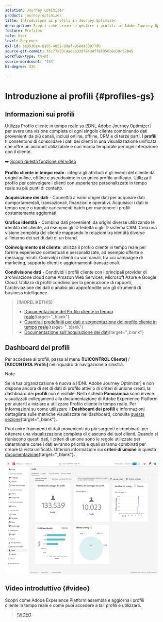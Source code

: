 ```yaml
---
solution: Journey Optimizer
product: journey optimizer
title: Introduzione ai profili in Journey Optimizer
description: Scopri come creare e gestire i profili in Adobe Journey Optimizer
feature: Profiles
role: User
level: Beginner
exl-id: be3936e4-8185-4031-9daf-95eea58077d0
source-git-commit: f6c77a93c4adea33df8434ff8f950b8d39c92845
workflow-type: tm+mt
source-wordcount: '434'
ht-degree: 33%

---
```


# Introduzione ai profili {#profiles-gs}

## Informazioni sui profili

Utilizza Profilo cliente in tempo reale su [!DNL Adobe Journey Optimizer] per avere una visione completa di ogni singolo cliente combinando dati provenienti da più canali, inclusi online, offline, CRM e di terze parti. I **profili** ti consentono di consolidare i dati dei clienti in una visualizzazione unificata che offre un account utilizzabile e con marca temporale per ogni interazione con il cliente.

➡️ [Scopri questa funzione nel video](#video)

**Profilo cliente in tempo reale &#x200B;**: integra gli attributi e gli eventi del cliente da origini online, offline e pseudonime in un unico profilo unificato. &#x200B;Utilizza il profilo per coinvolgere i clienti con esperienze personalizzate in tempo reale su più punti di contatto. &#x200B;

**Acquisizione dei dati** - Connettiti a varie origini dati per acquisire dati comportamentali, transazionali, finanziari e operativi. Acquisisci i dati in tempo reale o tramite caricamenti batch per mantenere i profili costantemente aggiornati.

**Grafico identità** - Combina dati provenienti da origini diverse utilizzando le identità del cliente, ad esempio gli ID fedeltà o gli ID sistema CRM. &#x200B;Crea una visione completa del cliente mappando le relazioni tra identità diverse all’interno dei set di dati di un brand. &#x200B;

**Coinvolgimento del cliente**: utilizza il profilo cliente in tempo reale per fornire esperienze contestuali e personalizzate, ad esempio offerte e messaggi mirati. &#x200B;Coinvolgi i clienti su vari canali, tra cui campagne di marketing, supporto clienti e aggiornamenti transazionali. &#x200B;

**Condivisione dati** - Condividi i profili cliente con i principali provider di archiviazione cloud come Amazon Web Services, Microsoft Azure e Google Cloud. Utilizzo di profili condivisi per la generazione di rapporti, l&#39;archiviazione dei dati o analisi più approfondite con gli strumenti di business intelligence.

>[!MORELIKETHIS]
>
>* [Documentazione del Profilo cliente in tempo reale](https://experienceleague.adobe.com/docs/experience-platform/query/home.html?lang=it){target="_blank"}
>* [Guardrail predefiniti per dati e segmentazione del profilo cliente in tempo reale](https://experienceleague.adobe.com/it/docs/experience-platform/profile/guardrails){target="_blank"}
>* &#x200B;[Documentazione sull&#39;acquisizione dei dati](https://experienceleague.adobe.com/it/docs/experience-platform/ingestion/home){target="_blank"}

## Dashboard dei profili

Per accedere ai profili, passa al menu **[!UICONTROL Cliente]** / **[!UICONTROL Profili]** nel riquadro di navigazione a sinistra.

>[!NOTE]
>
>Se la tua organizzazione è nuova a [!DNL Adobe Journey Optimizer] e non dispone ancora di set di dati di profilo attivi o di criteri di unione creati, la dashboard dei **profili** non è visibile. Nella scheda **Panoramica** sono invece visualizzati collegamenti alla documentazione di Adobe Experience Platform per aiutarti a iniziare a utilizzare Profilo cliente in tempo reale. Per informazioni su come utilizzare il **Dashboard dei profili** e informazioni dettagliate sulle metriche visualizzate nel dashboard, consulta [questa sezione](https://experienceleague.adobe.com/docs/experience-platform/profile/ui/user-guide.html?lang=it){target="_blank"}.

Puoi unire frammenti di dati provenienti da più sorgenti e combinarli per ottenere una visualizzazione completa di ciascuno dei tuoi clienti. Quando si riuniscono questi dati, i criteri di unione sono le regole utilizzate per determinare come i dati avranno priorità e quali saranno combinati per creare la vista unificata. Ulteriori informazioni sui **criteri di unione** in questa [documentazione](https://experienceleague.adobe.com/docs/experience-platform/profile/merge-policies/ui-guide.html?lang=it){target="_blank"}.

![](assets/profiles-home.png)

## Video introduttivo {#video}

Scopri come Adobe Experience Platform assembla e aggiorna i profili cliente in tempo reale e come puoi accedere a tali profili e utilizzarli.

>[!VIDEO](https://video.tv.adobe.com/v/36266?quality=12&captions=ita)
